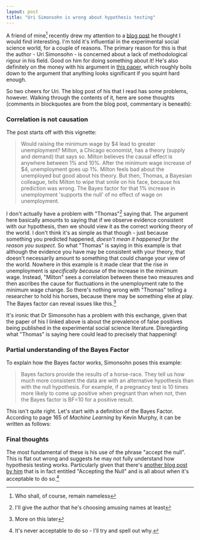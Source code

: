```yaml
---
layout: post
title: "Uri Simonsohn is wrong about hypothesis testing"
---
```


 A friend of mine[^1] recently drew my attention to a [blog post](http://datacolada.org/78a#identifier_1_4197) he thought I would find interesting. I'm told it's influential in the experimental social science world, for a couple of reasons. The primary reason for this is that the author - Uri Simonsohn - is concerned about a lack of methodological rigour in his field. Good on him for doing something about it! He's also definitely on the money with his argument in [this paper](https://scholar.google.com/citations?user=oY9xV3EAAAAJ#d=gs_md_cita-d&u=%2Fcitations%3Fview_op%3Dview_citation%26user%3DoY9xV3EAAAAJ%26citation_for_view%3DoY9xV3EAAAAJ%3ARGFaLdJalmkC), which roughly boils down to the argument that anything looks significant if you squint hard enough.
 
 So two cheers for Uri. The blog post of his that I read has some problems, however. Walking through the contents of it, here are some thoughts (comments in blockquotes are from the blog post, commentary is beneath):
 
### Correlation is not causation

The post starts off with this vignette:

>Would raising the minimum wage by $4 lead to greater unemployment? Milton, a Chicago economist, has a theory (supply and demand) that says so. Milton believes the causal effect is anywhere between 1% and 10%. After the minimum wage increase of $4, unemployment goes up 1%.  Milton feels bad about the unemployed but good about his theory.
>But then, Thomas, a Bayesian colleague, tells Milton to wipe that smile on his face, because his prediction was wrong. The Bayes factor for that 1% increase in unemployment 'supports the null' of no effect of wage on unemployment.

I don't actually have a problem with "Thomas"[^3] saying that. The argument here basically amounts to saying that if we observe evidence consistent with our hypothesis, then we should view it as the correct working theory of the world. I don't think it's as simple as that though - just because something you predicted happened, _doesn't mean it happened for the reason you suspect_. So what "Thomas" is saying in this example is that although the evidence you have may be consistent with your theory, that doesn't necessarily amount to something that could change your view of the world. Nowhere in this example is it made clear that the rise in unemployment is _specifically because_ of the increase in the minimum wage. Instead, "Milton" sees a correlation between these two measures and then ascribes the cause for fluctuations in the unemployment rate to the minimum wage change. So there's nothing wrong with "Thomas" telling a researcher to hold his horses, because there may be something else at play. The Bayes factor can reveal issues like this.[^4]

It's ironic that Dr Simonsohn has a problem with this exchange, given that the paper of his I linked above is about the prevalence of false positives being published in the experimental social science literature. Disregarding what "Thomas" is saying here could lead to precisely that happening!

### Partial understanding of the Bayes Factor

To explain how the Bayes factor works, Simonsohn poses this example:

> Bayes factors provide the results of a horse-race. They tell us how much more consistent the data are with an alternative hypothesis than with the null hypothesis. For example, if a pregnancy test is 10 times more likely to come up positive when pregnant than when not, then the Bayes factor is BF=10 for a positive result.

This isn't quite right. Let's start with a definition of the Bayes Factor. According to page 165 of _Machine Learning_ by Kevin Murphy, it can be written as follows:



### Final thoughts

 The most fundamental of these is his use of the phrase "accept the null". This is flat out wrong and suggests he may not fully understand how hypothesis testing works. Particularly given that there's [another blog post by him](http://datacolada.org/42) that is in fact entitled "Accepting the Null" and is all about when it's acceptable to do so.[^2]
 
 [^1]: Who shall, of course, remain nameless
 [^2]: It's never acceptable to do so - I'll try and spell out why.
 [^3]: I'll give the author that he's choosing amusing names at least
 [^4]: More on this later
